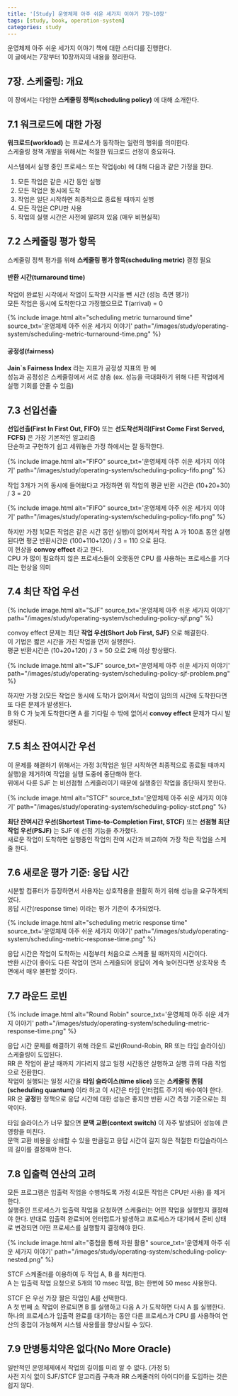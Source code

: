 ```yaml
---
title: '[Study] 운영체제 아주 쉬운 세가지 이야기 7장~10장'
tags: [study, book, operation-system]
categories: study
---
```


운영체제 아주 쉬운 세가지 이야기 책에 대한 스터디를 진행한다.  
이 글에서는 7장부터 10장까지의 내용을 정리한다. 

<!--more-->

## 7장. 스케줄링: 개요

이 장에서는 다양한 **스케줄링 정책(scheduling policy)** 에 대해 소개한다.  

## 7.1 워크로드에 대한 가정

**워크로드(workload)** 는 프로세스가 동작하는 일련의 행위를 의미한다.  
스케줄링 정책 개발을 위해서는 적절한 워크로드 선정이 중요하다.  

시스템에서 실행 중인 프로세스 또는 작업(job) 에 대해 다음과 같은 가정을 한다.  

1. 모든 작업은 같은 시간 동안 실행
2. 모든 작업은 동시에 도착
3. 작업은 일단 시작하면 최종적으로 종료될 때까지 실행
4. 모든 작업은 CPU만 사용
5. 작업의 실행 시간은 사전에 알려져 있음 (매우 비현실적)

## 7.2 스케줄링 평가 항목

스케줄링 정책 평가를 위해 **스케줄링 평가 항목(scheduling metric)** 결정 필요  

#### 반환 시간(turnaround time)

작업이 완료된 시각에서 작업이 도착한 시각을 뺀 시간 (성능 측면 평가)  
모든 작업은 동시에 도착한다고 가정했으므로 T(arrival) = 0 

{% include image.html alt="scheduling metric turnaround time" source_txt='운영체제 아주 쉬운 세가지 이야기' path="/images/study/operating-system/scheduling-metric-turnaround-time.png" %}


#### 공정성(fairness)

**Jain`s Fairness Index** 라는 지표가 공정성 지표의 한 예  
성능과 공정성은 스케줄링에서 서로 상충 (ex. 성능을 극대화하기 위해 다른 작업에게 실행 기회를 안줄 수 있음)


## 7.3 선입선출

**선입선출(First In First Out, FIFO)** 또는 **선도착선처리(First Come First Served, FCFS)** 은 가장 기본적인 알고리즘  
단순하고 구현하기 쉽고 세워놓은 가정 하에서는 잘 동작한다. 

{% include image.html alt="FIFO" source_txt='운영체제 아주 쉬운 세가지 이야기' path="/images/study/operating-system/scheduling-policy-fifo.png" %}

작업 3개가 거의 동시에 들어왔다고 가정하면 위 작업의 평균 반환 시간은 (10+20+30) / 3 = 20  

{% include image.html alt="FIFO" source_txt='운영체제 아주 쉬운 세가지 이야기' path="/images/study/operating-system/scheduling-policy-fifo.png" %}

하지만 가정 1(모든 작업은 같은 시간 동안 실행)이 없어져서 작업 A 가 100초 동안 실행된다면 평균 반환시간은 (100+110+120) / 3 = 110 으로 된다.  
이 현상을 **convoy effect** 라고 한다.  
CPU 가 많이 필요하지 않은 프로세스들이 오랫동안 CPU 를 사용하는 프로세스를 기다리는 현상을 의미 

## 7.4 최단 작업 우선

{% include image.html alt="SJF" source_txt='운영체제 아주 쉬운 세가지 이야기' path="/images/study/operating-system/scheduling-policy-sjf.png" %}

convoy effect 문제는 최단 **작업 우선(Short Job First, SJF)** 으로 해결한다.  
이 기법은 짧은 시간을 가진 작업을 먼저 실행한다.   
평균 반환시간은 (10+20+120) / 3 = 50 으로 2배 이상 향상됐다.

{% include image.html alt="SJF" source_txt='운영체제 아주 쉬운 세가지 이야기' path="/images/study/operating-system/scheduling-policy-sjf-problem.png" %}

하지만 가정 2(모든 작업은 동시에 도착)가 없어져서 작업이 임의의 시간에 도착한다면 또 다른 문제가 발생된다.  
B 와 C 가 늦게 도착한다면 A 를 기다릴 수 밖에 없어서 **convoy effect** 문제가 다시 발생된다.  


## 7.5 최소 잔여시간 우선

이 문제를 해결하기 위해서는 가정 3(작업은 일단 시작하면 최종적으로 종료될 때까지 실행)을 제거하여 작업을 실행 도중에 중단해야 한다.  
위에서 다룬 SJF 는 비선점형 스케줄러이기 때문에 실행중인 작업을 중단하지 못한다.     

{% include image.html alt="STCF" source_txt='운영체제 아주 쉬운 세가지 이야기' path="/images/study/operating-system/scheduling-policy-stcf.png" %}

**최단 잔여시간 우선(Shortest Time-to-Completion First, STCF)** 또는 **선점형 최단 작업 우선(PSJF)** 는 SJF 에 선점 기능을 추가했다.  
새로운 작업이 도착하면 실행중인 작업의 잔여 시간과 비교하여 가장 작은 작업을 스케줄 한다.  


## 7.6 새로운 평가 기준: 응답 시간

시분할 컴퓨터가 등장하면서 사용자는 상호작용을 원활히 하기 위해 성능을 요구하게되었다.  
응답 시간(response time) 이라는 평가 기준이 추가되었다. 

{% include image.html alt="scheduling metric response time" source_txt='운영체제 아주 쉬운 세가지 이야기' path="/images/study/operating-system/scheduling-metric-response-time.png" %}

응답 시간은 작업이 도착하는 시점부터 처음으로 스케줄 될 때까지의 시간이다.  
반환 시간이 좋아도 다른 작업이 먼저 스케줄되어 응답이 계속 늦어진다면 상호작용 측면에서 매우 불편할 것이다.  


## 7.7 라운드 로빈

{% include image.html alt="Round Robin" source_txt='운영체제 아주 쉬운 세가지 이야기' path="/images/study/operating-system/scheduling-metric-response-time.png" %}

응답 시간 문제를 해결하기 위해 라운드 로빈(Round-Robin, RR 또는 타임 슬라이싱) 스케줄링이 도입된다.  
RR 은 작업이 끝날 때까지 기다리지 않고 일정 시간동안 실행하고 실행 큐의 다음 작업으로 전환한다.  
작업이 실행되는 일정 시간을 **타임 슬라이스(time slice)** 또는 **스케줄링 퀀텀(scheduling quantum)** 이라 하고
이 시간은 타임 인터럽트 주기의 배수여야 한다.  
RR 은 **공정**한 정책으로 응답 시간에 대한 성능은 좋지만 반환 시간 측정 기준으로는 최악이다.   

타임 슬라이스가 너무 짧으면 **문맥 교환(context switch)** 이 자주 발생되어 성능에 큰 영향을 미친다.  
문맥 교환 비용을 상쇄할 수 있을 만큼길고 응답 시간이 길지 않은 적절한 타입슬라이스의 길이를 결정해야 한다. 


## 7.8 입출력 연산의 고려

모든 프로그램은 입출력 작업을 수행하도록 가정 4(모든 작업은 CPU만 사용) 를 제거한다.  
실행중인 프로세스가 입출력 작업을 요청하면 스케줄러는 어떤 작업을 실행할지 결정해야 한다.
반대로 입출력 완료되어 인터럽트가 발생하고 프로세스가 대기에서 준비 상태로 변경되면 어떤 프로세스를 실행할지 결정해야 한다.  

{% include image.html alt="중첩을 통해 자원 활용" source_txt='운영체제 아주 쉬운 세가지 이야기' path="/images/study/operating-system/scheduling-policy-nested.png" %}

STCF 스케줄러를 이용하여 두 작업 A, B 를 처리한다.  
A 는 입출력 작업 요청으로 5개의 10 msec 작업, B는 한번에 50 mesc 사용한다.

STCF 은 우선 가장 짤은 작업인 A를 선택한다.  
A 첫 번째 소 작업이 완료되면 B 를 실행하고 다음 A 가 도착하면 다시 A 를 실행한다.  
하나의 프로세스가 입출력 완료를 대기하는 동안 다른 프로세스가 CPU 를 사용하여 연산의 중첩이 가능해져 시스템 사용률을 향상시킬 수 있다.  


## 7.9 만병통치약은 없다(No More Oracle)

일반적인 운영체제에서 작업의 길이를 미리 알 수 없다. (가정 5)    
사전 지식 없이 SJF/STCF 알고리즘 구축과 RR 스케줄러의 아이디어를 도입하는 것은 쉽지 않다.